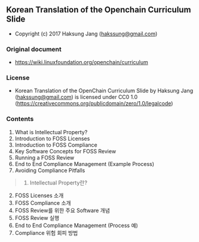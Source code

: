 ## Korean Translation of the Openchain Curriculum Slide
- Copyright (c) 2017 Haksung Jang (hakssung@gmail.com)

### Original document
- https://wiki.linuxfoundation.org/openchain/curriculum

### License
- Korean Translation of the OpenChain Curriculum Slide by Haksung Jang (hakssung@gmail.com) is licensed under CC0 1.0 (https://creativecommons.org/publicdomain/zero/1.0/legalcode)

### Contents
1. What is Intellectual Property?
2. Introduction to FOSS Licenses
3. Introduction to FOSS Compliance
4. Key Software Concepts for FOSS Review
5. Running a FOSS Review
6. End to End Compliance Management (Example Process)
7. Avoiding Compliance Pitfalls

>1. Intellectual Property란?
2. FOSS Licenses 소개
3. FOSS Compliance 소개
4. FOSS Review를 위한 주요 Software 개념
5. FOSS Review 실행
6. End to End Compliance Management (Process 예)
7. Compliance 위험 회피 방법
